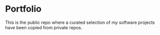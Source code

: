 # Portfolio
This is the public repo where a curated selection of my software projects have been copied from private repos.
